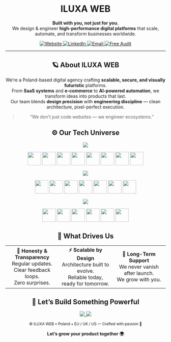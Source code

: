 <!--
Place this file at: .github/profile/README.md
-->

<div align="center">

<h1 align="center">ILUXA WEB</h1>

<p>
<b>Built with you, not just for you.</b><br>
We design & engineer <b>high-performance digital platforms</b> that scale, automate, and transform businesses worldwide.
</p>

<!-- ======= 🔗 ACTION BUTTONS ======= -->
<p>
  <a href="https://iluxa-web.com" target="_blank">
    <img alt="Website" src="https://img.shields.io/badge/Website-iluxa--web.com-1C1B20?style=for-the-badge&logo=google-chrome&logoColor=white">
  </a>
  <a href="https://linkedin.com/company/iluxa-web" target="_blank">
    <img alt="LinkedIn" src="https://img.shields.io/badge/LinkedIn-ILUXA%20WEB-0A66C2?style=for-the-badge&logo=linkedin&logoColor=white">
  </a>
  <a href="mailto:info@iluxa-web.com">
    <img alt="Email" src="https://img.shields.io/badge/Email-info%40iluxa--web.com-ef4444?style=for-the-badge&logo=gmail&logoColor=white">
  </a>
  <a href="https://iluxa-web.com/contact?utm_source=github_org" target="_blank">
    <img alt="Free Audit" src="https://img.shields.io/badge/Free%20Audit-Book%2015%20min-10B981?style=for-the-badge&logo=google-meet&logoColor=white">
  </a>
</p>

---

<!-- ======= 🌠 ABOUT ======= -->
<h2>🪐 About ILUXA WEB</h2>
<p>
We’re a Poland-based digital agency crafting <b>scalable, secure, and visually futuristic</b> platforms.<br>
From <b>SaaS systems</b> and <b>e-commerce</b> to <b>AI-powered automation</b>, we transform ideas into products that last.<br>
Our team blends <b>design precision</b> with <b>engineering discipline</b> — clean architecture, pixel-perfect execution.
</p>

> “We don’t just code websites — we engineer ecosystems.”

<!-- ======= ⚙️ TECH STACK ======= -->
<h2>⚙️ Our Tech Universe</h2>

<p align="center">
  <img src="https://img.shields.io/badge/Backend-000000?style=for-the-badge&logoColor=white">
</p>
<p>
  <img src="https://cdn.jsdelivr.net/gh/devicons/devicon/icons/python/python-original.svg" height="42"/>
  <img src="https://cdn.jsdelivr.net/gh/devicons/devicon/icons/django/django-plain.svg" height="42"/>
  <img src="https://cdn.jsdelivr.net/gh/devicons/devicon/icons/fastapi/fastapi-original.svg" height="42"/>
  <img src="https://cdn.jsdelivr.net/gh/devicons/devicon/icons/postgresql/postgresql-original.svg" height="42"/>
  <img src="https://cdn.jsdelivr.net/gh/devicons/devicon/icons/redis/redis-original.svg" height="42"/>
  <img src="https://cdn.jsdelivr.net/gh/devicons/devicon/icons/docker/docker-original.svg" height="42"/>
  <img src="https://cdn.jsdelivr.net/gh/devicons/devicon/icons/nginx/nginx-original.svg" height="42"/>
  <img src="https://cdn.jsdelivr.net/gh/devicons/devicon/icons/linux/linux-original.svg" height="42"/>
</p>

<p align="center">
  <img src="https://img.shields.io/badge/Frontend-000000?style=for-the-badge&logoColor=white">
</p>
<p>
  <img src="https://cdn.jsdelivr.net/gh/devicons/devicon/icons/typescript/typescript-original.svg" height="42"/>
  <img src="https://cdn.jsdelivr.net/gh/devicons/devicon/icons/react/react-original.svg" height="42"/>
  <img src="https://cdn.jsdelivr.net/gh/devicons/devicon/icons/nextjs/nextjs-original.svg" height="42"/>
  <img src="https://cdn.jsdelivr.net/gh/devicons/devicon/icons/tailwindcss/tailwindcss-original.svg" height="42"/>
  <img src="https://cdn.jsdelivr.net/gh/devicons/devicon/icons/vitejs/vitejs-original.svg" height="42"/>
  <img src="https://cdn.jsdelivr.net/gh/devicons/devicon/icons/html5/html5-original.svg" height="42"/>
  <img src="https://cdn.jsdelivr.net/gh/devicons/devicon/icons/css3/css3-original.svg" height="42"/>
</p>

<p align="center">
  <img src="https://img.shields.io/badge/Tools-000000?style=for-the-badge&logoColor=white">
</p>
<p>
  <img src="https://cdn.jsdelivr.net/gh/devicons/devicon/icons/git/git-original.svg" height="42"/>
  <img src="https://cdn.jsdelivr.net/gh/devicons/devicon/icons/github/github-original.svg" height="42"/>
  <img src="https://cdn.jsdelivr.net/gh/devicons/devicon/icons/githubactions/githubactions-original.svg" height="42"/>
  <img src="https://cdn.jsdelivr.net/gh/devicons/devicon/icons/bash/bash-original.svg" height="42"/>
  <img src="https://cdn.jsdelivr.net/gh/devicons/devicon/icons/selenium/selenium-original.svg" height="42"/>
  <img src="https://cdn.jsdelivr.net/gh/devicons/devicon/icons/figma/figma-original.svg" height="42"/>
</p>

<!-- ======= 💎 VALUES ======= -->
<h2>💎 What Drives Us</h2>
<table>
  <tr>
    <td align="center" width="33%">
      <b>🤝 Honesty & Transparency</b><br>
      Regular updates. Clear feedback loops.<br>
      Zero surprises.
    </td>
    <td align="center" width="33%">
      <b>⚡ Scalable by Design</b><br>
      Architecture built to evolve.<br>
      Reliable today, ready for tomorrow.
    </td>
    <td align="center" width="33%">
      <b>🧭 Long-Term Support</b><br>
      We never vanish after launch.<br>
      We grow with you.
    </td>
  </tr>
</table>

<!-- ======= 💬 CONTACT ======= -->
<h2>🤖 Let’s Build Something Powerful</h2>

<p>
<a href="https://iluxa-web.com/contact?utm_source=github_org">
  <img src="https://img.shields.io/badge/🚀_Book%20a%20Call-15%20min-7C3AED?style=for-the-badge&logo=google-meet&logoColor=white">
</a>
<a href="mailto:info@iluxa-web.com">
  <img src="https://img.shields.io/badge/💌_info%40iluxa--web.com-Send-2563EB?style=for-the-badge&logo=gmail&logoColor=white">
</a>
</p>

<sub>© ILUXA WEB • Poland • EU / UK / US — Crafted with passion 🧡</sub>

<b>Let’s grow your product together 🌍</b>

</div>
